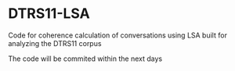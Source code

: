 # DTRS11-LSA
Code for coherence calculation of conversations using LSA built for analyzing the DTRS11 corpus

The code will be commited within the next days
